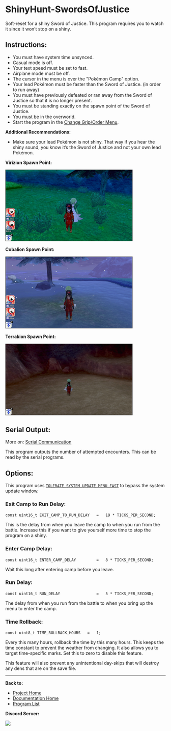 # ShinyHunt-SwordsOfJustice

Soft-reset for a shiny Sword of Justice. This program requires you to watch it since it won’t stop on a shiny.

## Instructions:
- You must have system time unsynced.
- Casual mode is off.
- Your text speed must be set to fast.
- Airplane mode must be off.
- The cursor in the menu is over the "Pokémon Camp" option.
- Your lead Pokémon must be faster than the Sword of Justice. (in order to run away)
- You must have previously defeated or ran away from the Sword of Justice so that it is no longer present.
- You must be standing exactly on the spawn point of the Sword of Justice.
- You must be in the overworld.
- Start the program in the [Change Grip/Order Menu](../Appendix/ChangeGripOrderMenu.md).

**Additional Recommendations:**
- Make sure your lead Pokémon is not shiny. That way if you hear the shiny sound, you know it’s the Sword of Justice and not your own lead Pokémon.

**Virizion Spawn Point:**

<img src="images/ShinyHunt-SwordsOfJustice-0.jpg" width="400">

**Cobalion Spawn Point:**

<img src="images/ShinyHunt-SwordsOfJustice-1.jpg" width="400">

**Terrakion Spawn Point:**

<img src="images/ShinyHunt-SwordsOfJustice-2.jpg" width="400">

## Serial Output:

More on: [Serial Communication](../SerialCommunication.md)

This program outputs the number of attempted encounters. This can be read by the serial programs.

## Options:

This program uses [`TOLERATE_SYSTEM_UPDATE_MENU_FAST`](../Appendix/GlobalSettings.md#tolerate-system-update-menu-fast) to bypass the system update window.

### Exit Camp to Run Delay:
```
const uint16_t EXIT_CAMP_TO_RUN_DELAY   =   19 * TICKS_PER_SECOND;
```
This is the delay from when you leave the camp to when you run from the battle. Increase this if you want to give yourself more time to stop the program on a shiny.

### Enter Camp Delay:
```
const uint16_t ENTER_CAMP_DELAY         =   8 * TICKS_PER_SECOND;
```
Wait this long after entering camp before you leave.

### Run Delay:
```
const uint16_t RUN_DELAY                =   5 * TICKS_PER_SECOND;
```
The delay from when you run from the battle to when you bring up the menu to enter the camp.

### Time Rollback:
```
const uint8_t TIME_ROLLBACK_HOURS   =   1;
```
Every this many hours, rollback the time by this many hours. This keeps the time constant to prevent the weather from changing. It also allows you to target time-specific marks. Set this to zero to disable this feature.

This feature will also prevent any unintentional day-skips that will destroy any dens that are on the save file.




<hr>

**Back to:**
- [Project Home](/README.md)
- [Documentation Home](/Documentation/README.md)
- [Program List](/Documentation/ProgramList.md)

**Discord Server:** 

[<img src="https://canary.discordapp.com/api/guilds/695809740428673034/widget.png?style=banner2">](https://discord.gg/cQ4gWxN)
